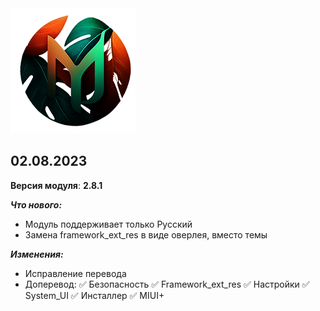 <img src="https://raw.githubusercontent.com/kazhemons/CNtoRU/main/img/Logo.png">

## 02.08.2023 ##

**Версия модуля**: **2.8.1**

***Что нового:***
- Модуль поддерживает только Русский
- Замена framework_ext_res в виде оверлея, вместо темы

***Изменения:***
- Исправление перевода
- Доперевод: 
 ✅ Безопасность
 ✅ Framework_ext_res
 ✅ Настройки
 ✅ System_UI
 ✅ Инсталлер
 ✅ MIUI+

